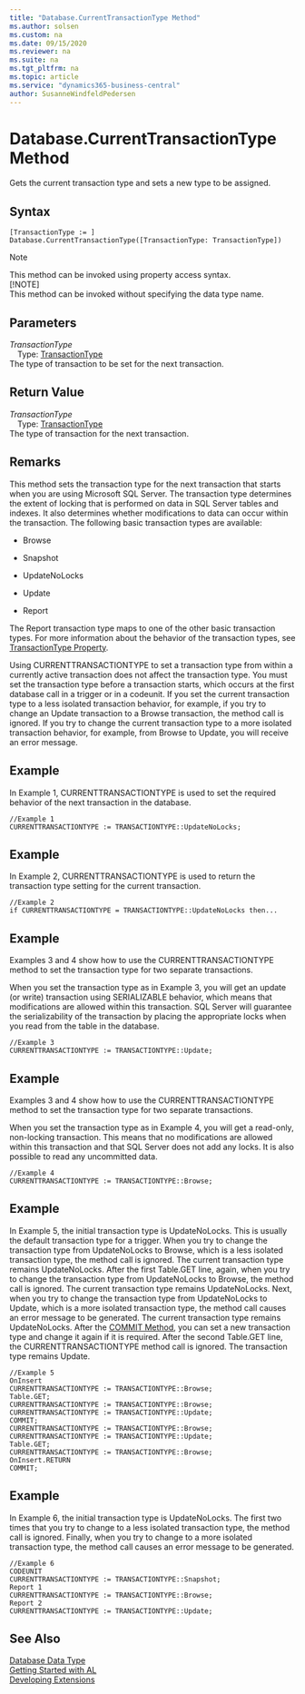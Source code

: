 ```yaml
---
title: "Database.CurrentTransactionType Method"
ms.author: solsen
ms.custom: na
ms.date: 09/15/2020
ms.reviewer: na
ms.suite: na
ms.tgt_pltfrm: na
ms.topic: article
ms.service: "dynamics365-business-central"
author: SusanneWindfeldPedersen
---
```

[//]: # (START>DO_NOT_EDIT)
[//]: # (IMPORTANT:Do not edit any of the content between here and the END>DO_NOT_EDIT.)
[//]: # (Any modifications should be made in the .xml files in the ModernDev repo.)
# Database.CurrentTransactionType Method
Gets the current transaction type and sets a new type to be assigned.


## Syntax
```
[TransactionType := ]  Database.CurrentTransactionType([TransactionType: TransactionType])
```
> [!NOTE]  
> This method can be invoked using property access syntax.  
> [!NOTE]  
> This method can be invoked without specifying the data type name.  
## Parameters
*TransactionType*  
&emsp;Type: [TransactionType](../transactiontype/transactiontype-option.md)  
The type of transaction to be set for the next transaction.  


## Return Value
*TransactionType*  
&emsp;Type: [TransactionType](../transactiontype/transactiontype-option.md)  
The type of transaction for the next transaction.
        


[//]: # (IMPORTANT: END>DO_NOT_EDIT)

## Remarks  
 This method sets the transaction type for the next transaction that starts when you are using Microsoft SQL Server. The transaction type determines the extent of locking that is performed on data in SQL Server tables and indexes. It also determines whether modifications to data can occur within the transaction. The following basic transaction types are available:  
  
-   Browse  
  
-   Snapshot  
  
-   UpdateNoLocks  
  
-   Update  
  
-   Report  
  
 The Report transaction type maps to one of the other basic transaction types. For more information about the behavior of the transaction types, see [TransactionType Property](../../properties/devenv-transactiontype-property.md).  
  
 Using CURRENTTRANSACTIONTYPE to set a transaction type from within a currently active transaction does not affect the transaction type. You must set the transaction type before a transaction starts, which occurs at the first database call in a trigger or in a codeunit. If you set the current transaction type to a less isolated transaction behavior, for example, if you try to change an Update transaction to a Browse transaction, the method call is ignored. If you try to change the current transaction type to a more isolated transaction behavior, for example, from Browse to Update, you will receive an error message.  
  
## Example  
 In Example 1, CURRENTTRANSACTIONTYPE is used to set the required behavior of the next transaction in the database.  
  
```  
//Example 1  
CURRENTTRANSACTIONTYPE := TRANSACTIONTYPE::UpdateNoLocks;  
```  
  
## Example  
 In Example 2, CURRENTTRANSACTIONTYPE is used to return the transaction type setting for the current transaction.  
  
```  
//Example 2  
if CURRENTTRANSACTIONTYPE = TRANSACTIONTYPE::UpdateNoLocks then...  
```  
  
## Example  
 Examples 3 and 4 show how to use the CURRENTTRANSACTIONTYPE method to set the transaction type for two separate transactions.  
  
 When you set the transaction type as in Example 3, you will get an update \(or write\) transaction using SERIALIZABLE behavior, which means that modifications are allowed within this transaction. SQL Server will guarantee the serializability of the transaction by placing the appropriate locks when you read from the table in the database.  
  
```  
//Example 3  
CURRENTTRANSACTIONTYPE := TRANSACTIONTYPE::Update;  
```  
  
## Example  
 Examples 3 and 4 show how to use the CURRENTTRANSACTIONTYPE method to set the transaction type for two separate transactions.  
  
 When you set the transaction type as in Example 4, you will get a read-only, non-locking transaction. This means that no modifications are allowed within this transaction and that SQL Server does not add any locks. It is also possible to read any uncommitted data.  
  
```  
//Example 4  
CURRENTTRANSACTIONTYPE := TRANSACTIONTYPE::Browse;  
```  
  
## Example  
 In Example 5, the initial transaction type is UpdateNoLocks. This is usually the default transaction type for a trigger. When you try to change the transaction type from UpdateNoLocks to Browse, which is a less isolated transaction type, the method call is ignored. The current transaction type remains UpdateNoLocks. After the first Table.GET line, again, when you try to change the transaction type from UpdateNoLocks to Browse, the method call is ignored. The current transaction type remains UpdateNoLocks. Next, when you try to change the transaction type from UpdateNoLocks to Update, which is a more isolated transaction type, the method call causes an error message to be generated. The current transaction type remains UpdateNoLocks. After the [COMMIT Method](../../methods-auto/database/database-commit-method.md), you can set a new transaction type and change it again if it is required. After the second Table.GET line, the CURRENTTRANSACTIONTYPE method call is ignored. The transaction type remains Update.  
  
```  
//Example 5  
OnInsert  
CURRENTTRANSACTIONTYPE := TRANSACTIONTYPE::Browse;  
Table.GET;  
CURRENTTRANSACTIONTYPE := TRANSACTIONTYPE::Browse;  
CURRENTTRANSACTIONTYPE := TRANSACTIONTYPE::Update;  
COMMIT;  
CURRENTTRANSACTIONTYPE := TRANSACTIONTYPE::Browse;  
CURRENTTRANSACTIONTYPE := TRANSACTIONTYPE::Update;  
Table.GET;  
CURRENTTRANSACTIONTYPE := TRANSACTIONTYPE::Browse;  
OnInsert.RETURN  
COMMIT;  
```  
  
## Example  
 In Example 6, the initial transaction type is UpdateNoLocks. The first two times that you try to change to a less isolated transaction type, the method call is ignored. Finally, when you try to change to a more isolated transaction type, the method call causes an error message to be generated.  
  
```  
//Example 6  
CODEUNIT  
CURRENTTRANSACTIONTYPE := TRANSACTIONTYPE::Snapshot;  
Report 1  
CURRENTTRANSACTIONTYPE := TRANSACTIONTYPE::Browse;  
Report 2  
CURRENTTRANSACTIONTYPE := TRANSACTIONTYPE::Update;  
```  
  

## See Also
[Database Data Type](database-data-type.md)  
[Getting Started with AL](../../devenv-get-started.md)  
[Developing Extensions](../../devenv-dev-overview.md)